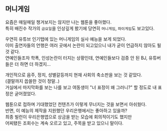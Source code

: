 ## 머니게임

요즘은 매일매일 챙겨보지는 않지만 나는 웹툰을 좋아했다.<br>
특히 배진수 작가의 `금요일`을 인상깊게 봤기에 당연히 `머니게임`, `파이게임`도 보고있다.<br>

우연히 유튜브 인기탭에 있는 머니게임의 실사 예능을 보게 되었다.<br>
이미 출연자들의 언행은 여러 곳에서 논란이 되고있으니 내가 굳이 언급하지 않아도 될 것 같다.<br>
연예인들조차 학폭, 인성논란이 터지는 상황인데, 연예인들보다 검증 안 된 BJ, 유튜버들은 더 하면 더 하겠지...<br>

개인적으로 음주, 정치, 성별갈등까지 현재 사회의 축소판을 보는 것 같았다.<br>
(결말까지 씁쓸한 것이 정말..)<br>
거실에서 마지막화를 보는 나를 보고 여동생이 "너 표정이 왜 그러니?" 할 정도로 내 표정은 굳어졌었다.<br>

웹툰으로 접하며 기대했었던 컨텐츠가 이렇게 무너지는 것을 보면서 아쉬웠다.<br>
반면, 이 예능의 제작을 지원했던 우리은행에서는 좋아하고 있을까?<br>
최종 빌런이 우리은행앱으로 상금을 받는 모습에 회의적이기도 했지만<br>
어찌됐든 조회수는 계속 오르고 있고, 주목을 받고 있으니 말이다.